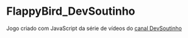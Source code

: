 # FlappyBird_DevSoutinho

Jogo criado com JavaScript da série de vídeos do [canal DevSoutinho](https://www.youtube.com/channel/UCzR2u5RWXWjUh7CwLSvbitA)
